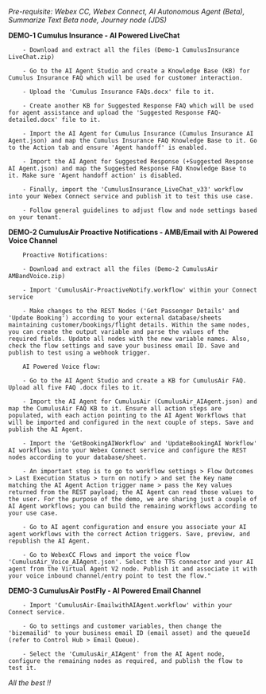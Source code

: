 _Pre-requisite: Webex CC, Webex Connect, AI Autonomous Agent (Beta), Summarize Text Beta node, Journey node (JDS)_


**DEMO-1 Cumulus Insurance - AI Powered LiveChat**
        
        - Download and extract all the files (Demo-1 CumulusInsurance LiveChat.zip)
        
        - Go to the AI Agent Studio and create a Knowledge Base (KB) for Cumulus Insurance FAQ which will be used for customer interaction. 

        - Upload the 'Cumulus Insurance FAQs.docx' file to it.
        
        - Create another KB for Suggested Response FAQ which will be used for agent assistance and upload the 'Suggested Response FAQ-detailed.docx' file to it.
        
        - Import the AI Agent for Cumulus Insurance (Cumulus Insurance AI Agent.json) and map the Cumulus Insurance FAQ Knowledge Base to it. Go to the Action tab and ensure 'Agent handoff' is enabled.
        
        - Import the AI Agent for Suggested Response (+Suggested Response AI Agent.json) and map the Suggested Response FAQ Knowledge Base to it. Make sure 'Agent handoff action' is disabled.
        
        - Finally, import the 'CumulusInsurance_LiveChat_v33' workflow into your Webex Connect service and publish it to test this use case.
        
        - Follow general guidelines to adjust flow and node settings based on your tenant.


**DEMO-2 CumulusAir Proactive Notifications - AMB/Email with AI Powered Voice Channel**

        Proactive Notifications:
        
        - Download and extract all the files (Demo-2 CumulusAir AMBandVoice.zip)
        
        - Import 'CumulusAir-ProactiveNotify.workflow' within your Connect service

        - Make changes to the REST Nodes ('Get Passenger Details' and 'Update Booking') according to your external database/sheets maintaining customer/bookings/flight details. Within the same nodes, you can create the output variable and parse the values of the required fields. Update all nodes with the new variable names. Also, check the flow settings and save your business email ID. Save and publish to test using a webhook trigger.

        AI Powered Voice flow:
        
        - Go to the AI Agent Studio and create a KB for CumulusAir FAQ. Upload all five FAQ .docx files to it.
        
        - Import the AI Agent for CumulusAir (CumulusAir_AIAgent.json) and map the CumulusAir FAQ KB to it. Ensure all action steps are populated, with each action pointing to the AI Agent Workflows that will be imported and configured in the next couple of steps. Save and publish the AI Agent.
        
        - Import the 'GetBookingAIWorkflow' and 'UpdateBookingAI Workflow' AI workflows into your Webex Connect service and configure the REST nodes according to your database/sheet. 
	
        - An important step is to go to workflow settings > Flow Outcomes > Last Execution Status > turn on notify > and set the Key name matching the AI Agent Action trigger name > pass the Key values returned from the REST payload; the AI Agent can read those values to the user. For the purpose of the demo, we are sharing just a couple of AI Agent workflows; you can build the remaining workflows according to your use case.

        - Go to AI agent configuration and ensure you associate your AI agent workflows with the correct Action triggers. Save, preview, and republish the AI Agent.

        - Go to WebexCC Flows and import the voice flow 'CumulusAir_Voice_AIAgent.json'. Select the TTS connector and your AI agent from the Virtual Agent V2 node. Publish it and associate it with your voice inbound channel/entry point to test the flow."


**DEMO-3 CumulusAir PostFly - AI Powered Email Channel**

        - Import 'CumulusAir-EmailwithAIAgent.workflow' within your Connect service.

        - Go to settings and customer variables, then change the 'bizemailid' to your business email ID (email asset) and the queueId (refer to Control Hub > Email Queue).

        - Select the 'CumulusAir_AIAgent' from the AI Agent node, configure the remaining nodes as required, and publish the flow to test it.


_All the best !!_
